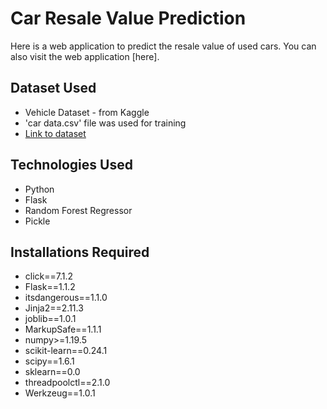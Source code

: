 # Car Resale Value Prediction

Here is a web application to predict the resale value of used cars. You can also visit the web application [here].

## Dataset Used
* Vehicle Dataset - from Kaggle
* 'car data.csv' file was used for training
* [Link to dataset](https://www.kaggle.com/nehalbirla/vehicle-dataset-from-cardekho)

## Technologies Used
* Python 
* Flask
* Random Forest Regressor 
* Pickle

## Installations Required
* click==7.1.2
* Flask==1.1.2
* itsdangerous==1.1.0
* Jinja2==2.11.3
* joblib==1.0.1
* MarkupSafe==1.1.1
* numpy>=1.19.5
* scikit-learn==0.24.1
* scipy==1.6.1
* sklearn==0.0
* threadpoolctl==2.1.0
* Werkzeug==1.0.1